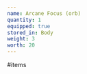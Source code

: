 ```yaml
---
name: Arcane Focus (orb)
quantity: 1
equipped: true
stored_in: Body
weight: 3
worth: 20
---
```


#items 